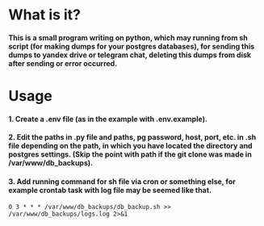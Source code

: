 # What is it?
#### This is a small program writing on python, which may running from sh script (for making dumps for your postgres databases),  for sending this dumps to yandex drive or telegram chat, deleting this dumps from disk after sending or error occurred.

# Usage
#### 1. Create a .env file (as in the example with .env.example).
#### 2. Edit the paths in .py file and paths, pg password, host, port, etc. in .sh file depending on the path, in which you have located the directory and postgres settings. (Skip the point with path if the git clone was made in /var/www/db_backups).
#### 3. Add running command for sh file via cron or something else, for example crontab task with log file may be seemed like that.
```crontab
0 3 * * * /var/www/db_backups/db_backup.sh >> /var/www/db_backups/logs.log 2>&1
```
